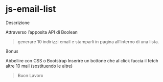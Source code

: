 # js-email-list

Descrizione

Attraverso l’apposita API di Boolean

> generare 10 indirizzi email e stamparli in pagina all’interno di una lista.

Bonus

Abbellire con CSS o Bootstrap
Inserire un bottone che al click faccia il fetch altre 10 mail (sostituendo le altre)

> Buon Lavoro 